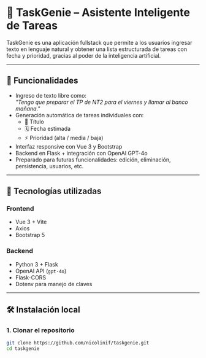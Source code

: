# 🧠 TaskGenie – Asistente Inteligente de Tareas

TaskGenie es una aplicación fullstack que permite a los usuarios ingresar texto en lenguaje natural y obtener una lista estructurada de tareas con fecha y prioridad, gracias al poder de la inteligencia artificial.

---

## 🚀 Funcionalidades

- Ingreso de texto libre como:  
  _"Tengo que preparar el TP de NT2 para el viernes y llamar al banco mañana."_
- Generación automática de tareas individuales con:
  - 📌 Título
  - 🗓 Fecha estimada
  - ⚡ Prioridad (alta / media / baja)
- Interfaz responsive con Vue 3 y Bootstrap
- Backend en Flask + integración con OpenAI GPT-4o
- Preparado para futuras funcionalidades: edición, eliminación, persistencia, usuarios, etc.

---

## 🧰 Tecnologías utilizadas

### Frontend
- Vue 3 + Vite
- Axios
- Bootstrap 5

### Backend
- Python 3 + Flask
- OpenAI API (`gpt-4o`)
- Flask-CORS
- Dotenv para manejo de claves

---

## 🛠️ Instalación local

### 1. Clonar el repositorio
```bash
git clone https://github.com/nicolinif/taskgenie.git
cd taskgenie
